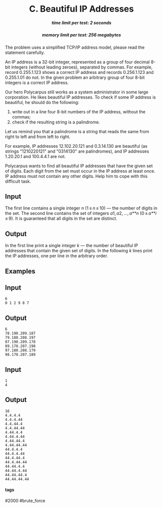 <h1 style='text-align: center;'> C. Beautiful IP Addresses</h1>

<h5 style='text-align: center;'>time limit per test: 2 seconds</h5>
<h5 style='text-align: center;'>memory limit per test: 256 megabytes</h5>

The problem uses a simplified TCP/IP address model, please read the statement carefully.

An IP address is a 32-bit integer, represented as a group of four decimal 8-bit integers (without leading zeroes), separated by commas. For example, record 0.255.1.123 shows a correct IP address and records 0.256.1.123 and 0.255.1.01 do not. In the given problem an arbitrary group of four 8-bit integers is a correct IP address.

Our hero Polycarpus still works as a system administrator in some large corporation. He likes beautiful IP addresses. To check if some IP address is beautiful, he should do the following:

1. write out in a line four 8-bit numbers of the IP address, without the commas;
2. check if the resulting string is a palindrome.

Let us remind you that a palindrome is a string that reads the same from right to left and from left to right.

For example, IP addresses 12.102.20.121 and 0.3.14.130 are beautiful (as strings "1210220121" and "0314130" are palindromes), and IP addresses 1.20.20.1 and 100.4.4.1 are not.

Polycarpus wants to find all beautiful IP addresses that have the given set of digits. Each digit from the set must occur in the IP address at least once. IP address must not contain any other digits. Help him to cope with this difficult task.

## Input

The first line contains a single integer *n* (1 ≤ *n* ≤ 10) — the number of digits in the set. The second line contains the set of integers *a*1, *a*2, ..., *a**n* (0 ≤ *a**i* ≤ 9). It is guaranteed that all digits in the set are distinct.

## Output

In the first line print a single integer *k* — the number of beautiful IP addresses that contain the given set of digits. In the following *k* lines print the IP addresses, one per line in the arbitrary order.

## Examples

## Input


```
6  
0 1 2 9 8 7  

```
## Output


```
6  
78.190.209.187  
79.180.208.197  
87.190.209.178  
89.170.207.198  
97.180.208.179  
98.170.207.189  

```
## Input


```
1  
4  

```
## Output


```
16  
4.4.4.4  
4.4.4.44  
4.4.44.4  
4.4.44.44  
4.44.4.4  
4.44.4.44  
4.44.44.4  
4.44.44.44  
44.4.4.4  
44.4.4.44  
44.4.44.4  
44.4.44.44  
44.44.4.4  
44.44.4.44  
44.44.44.4  
44.44.44.44  

```


#### tags 

#2000 #brute_force 